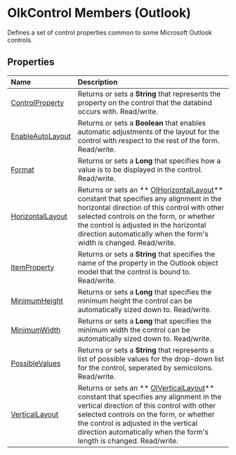 
# OlkControl Members (Outlook)
Defines a set of control properties common to some Microsoft Outlook controls.

## Properties



|**Name**|**Description**|
|:-----|:-----|
| [ControlProperty](6bb723ae-5e4e-3b49-71ba-f56c15a24111.md)|Returns or sets a  **String** that represents the property on the control that the databind occurs with. Read/write.|
| [EnableAutoLayout](929f07f1-db56-9b31-910e-e0c83b57afde.md)|Returns or sets a  **Boolean** that enables automatic adjustments of the layout for the control with respect to the rest of the form. Read/write.|
| [Format](f2fbaf25-ae06-b954-0de2-a368ce023fb0.md)|Returns or sets a  **Long** that specifies how a value is to be displayed in the control. Read/write.|
| [HorizontalLayout](c613a515-e27b-4046-3089-bc481225f014.md)|Returns or sets an  ** [OlHorizontalLayout](97d132c7-658a-28d4-b0e4-4352e5341987.md)** constant that specifies any alignment in the horizontal direction of this control with other selected controls on the form, or whether the control is adjusted in the horizontal direction automatically when the form's width is changed. Read/write.|
| [ItemProperty](bed8ceaf-c8ae-0102-14ca-55982e49d650.md)|Returns or sets a  **String** that specifies the name of the property in the Outlook object model that the control is bound to. Read/write.|
| [MinimumHeight](f1d5f220-47c4-675b-2be9-5c3d5e8e1a20.md)|Returns or sets a  **Long** that specifies the minimum height the control can be automatically sized down to. Read/write.|
| [MinimumWidth](1739ca3b-7a08-0e70-a475-106d2381555c.md)|Returns or sets a  **Long** that specifies the minimum width the control can be automatically sized down to. Read/write.|
| [PossibleValues](f2619e34-326d-defd-b6f0-7a8f273f238c.md)|Returns or sets a  **String** that represents a list of possible values for the drop-down list for the control, seperated by semicolons. Read/write.|
| [VerticalLayout](1e718012-f00b-24c5-386d-59d5ac5eedf7.md)|Returns or sets an  ** [OlVerticalLayout](4b94eee9-65a7-c2ad-323d-f321a6a716af.md)** constant that specifies any alignment in the vertical direction of this control with other selected controls on the form, or whether the control is adjusted in the vertical direction automatically when the form's length is changed. Read/write.|
